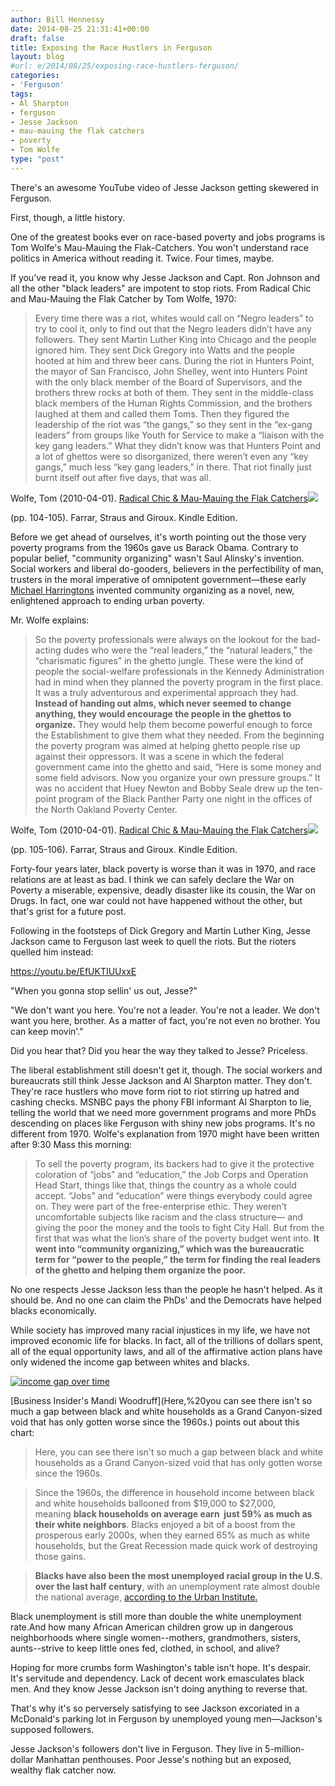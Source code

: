 ```yaml
---
author: Bill Hennessy
date: 2014-08-25 21:31:41+00:00
draft: false
title: Exposing the Race Hustlers in Ferguson
layout: blog
#url: e/2014/08/25/exposing-race-hustlers-ferguson/
categories:
- 'Ferguson'
tags:
- Al Sharpton
- ferguson
- Jesse Jackson
- mau-mauing the flak catchers
- poverty
- Tom Wolfe
type: "post"
---
```


There's an awesome YouTube video of Jesse Jackson getting skewered in Ferguson.

First, though, a little history.

One of the greatest books ever on race-based poverty and jobs programs is Tom Wolfe's Mau-Mauing the Flak-Catchers. You won't understand race politics in America without reading it. Twice. Four times, maybe.

If you've read it, you know why Jesse Jackson and Capt. Ron Johnson and all the other "black leaders" are impotent to stop riots. From Radical Chic and Mau-Mauing the Flak Catcher by Tom Wolfe, 1970:



> Every time there was a riot, whites would call on “Negro leaders” to try to cool it, only to find out that the Negro leaders didn’t have any followers. They sent Martin Luther King into Chicago and the people ignored him. They sent Dick Gregory into Watts and the people hooted at him and threw beer cans. During the riot in Hunters Point, the mayor of San Francisco, John Shelley, went into Hunters Point with the only black member of the Board of Supervisors, and the brothers threw rocks at both of them. They sent in the middle-class black members of the Human Rights Commission, and the brothers laughed at them and called them Toms. Then they figured the leadership of the riot was “the gangs,” so they sent in the “ex-gang leaders” from groups like Youth for Service to make a “liaison with the key gang leaders.” What they didn’t know was that Hunters Point and a lot of ghettos were so disorganized, there weren’t even any “key gangs,” much less “key gang leaders,” in there. That riot finally just burnt itself out after five days, that was all.

Wolfe, Tom (2010-04-01). [Radical Chic & Mau-Mauing the Flak Catchers](https://www.amazon.com/gp/product/B003GFIVHK/ref=as_li_tl?ie=UTF8&camp=1789&creative=390957&creativeASIN=B003GFIVHK&linkCode=as2&tag=hennesssview-20&linkId=OTN2PLMTRHECFJVS)![](https://ir-na.amazon-adsystem.com/e/ir?t=hennesssview-20&l=as2&o=1&a=B003GFIVHK)

(pp. 104-105). Farrar, Straus and Giroux. Kindle Edition.



Before we get ahead of ourselves, it's worth pointing out the those very poverty programs from the 1960s gave us Barack Obama. Contrary to popular belief, "community organizing" wasn't Saul Alinsky's invention. Social workers and liberal do-gooders, believers in the perfectibility of man, trusters in the moral imperative of omnipotent government—these early [Michael Harringtons](https://en.wikipedia.org/wiki/Michael_Harrington) invented community organizing as a novel, new, enlightened approach to ending urban poverty.

Mr. Wolfe explains:



> So the poverty professionals were always on the lookout for the bad-acting dudes who were the “real leaders,” the “natural leaders,” the “charismatic figures” in the ghetto jungle. These were the kind of people the social-welfare professionals in the Kennedy Administration had in mind when they planned the poverty program in the first place. It was a truly adventurous and experimental approach they had. **Instead of handing out alms, which never seemed to change anything, they would encourage the people in the ghettos to organize.** They would help them become powerful enough to force the Establishment to give them what they needed. From the beginning the poverty program was aimed at helping ghetto people rise up against their oppressors. It was a scene in which the federal government came into the ghetto and said, “Here is some money and some field advisors. Now you organize your own pressure groups.” It was no accident that Huey Newton and Bobby Seale drew up the ten-point program of the Black Panther Party one night in the offices of the North Oakland Poverty Center.

Wolfe, Tom (2010-04-01). [Radical Chic & Mau-Mauing the Flak Catchers](https://www.amazon.com/gp/product/B003GFIVHK/ref=as_li_tl?ie=UTF8&camp=1789&creative=390957&creativeASIN=B003GFIVHK&linkCode=as2&tag=hennesssview-20&linkId=OTN2PLMTRHECFJVS)![](https://ir-na.amazon-adsystem.com/e/ir?t=hennesssview-20&l=as2&o=1&a=B003GFIVHK)

(pp. 105-106). Farrar, Straus and Giroux. Kindle Edition.



Forty-four years later, black poverty is worse than it was in 1970, and race relations are at least as bad. I think we can safely declare the War on Poverty a miserable, expensive, deadly disaster like its cousin, the War on Drugs. In fact, one war could not have happened without the other, but that's grist for a future post.

Following in the footsteps of Dick Gregory and Martin Luther King, Jesse Jackson came to Ferguson last week to quell the riots. But the rioters quelled him instead:

https://youtu.be/EfUKTIUUxxE

"When you gonna stop sellin' us out, Jesse?"

"We don't want you here. You're not a leader. You're not a leader. We don't want you here, brother. As a matter of fact, you're not even no brother. You can keep movin'."

Did you hear that? Did you hear the way they talked to Jesse? Priceless.

The liberal establishment still doesn't get it, though. The social workers and bureaucrats still think Jesse Jackson and Al Sharpton matter. They don't. They're race hustlers who move form riot to riot stirring up hatred and cashing checks. MSNBC pays the phony FBI informant Al Sharpton to lie, telling the world that we need more government programs and more PhDs descending on places like Ferguson with shiny new jobs programs. It's no different from 1970. Wolfe's explanation from 1970 might have been written after 9:30 Mass this morning:



> To sell the poverty program, its backers had to give it the protective coloration of “jobs” and “education,” the Job Corps and Operation Head Start, things like that, things the country as a whole could accept. “Jobs” and “education” were things everybody could agree on. They were part of the free-enterprise ethic. They weren’t uncomfortable subjects like racism and the class structure— and giving the poor the money and the tools to fight City Hall. But from the first that was what the lion’s share of the poverty budget went into. **It went into “community organizing,” which was the bureaucratic term for “power to the people,” the term for finding the real leaders of the ghetto and helping them organize the poor.**



No one respects Jesse Jackson less than the people he hasn't helped. As it should be. And no one can claim the PhDs' and the Democrats have helped blacks economically.

While society has improved many racial injustices in my life, we have not improved economic life for blacks. In fact, all of the trillions of dollars spent, all of the equal opportunity laws, and all of the affirmative action plans have only widened the income gap between whites and blacks.

[![income gap over time](https://hennessysview.com/wp-content/uploads/2014/07/income-gap-races-US-1960-to-present.png)
](https://hennessysview.com/?attachment_id=15047#main)

[Business Insider's Mandi Woodruff](Here,%20you can see there isn't so much a gap between black and white households as a Grand Canyon-sized void that has only gotten worse since the 1960s.) points out about this chart:



> Here, you can see there isn't so much a gap between black and white households as a Grand Canyon-sized void that has only gotten worse since the 1960s.

> 
> Since the 1960s, the difference in household income between black and white households ballooned from $19,000 to $27,000, meaning **black households on average earn  just 59% as much as their white neighbors**. Blacks enjoyed a bit of a boost from the prosperous early 2000s, when they earned 65% as much as white households, but the Great Recession made quick work of destroying those gains.
> 
> 

> 
> **Blacks have also been the most unemployed racial group in the U.S. over the last half century**, with an unemployment rate almost double the national average, [according to the Urban Institute.](https://www.urban.org/UploadedPDF/412596-Racial-and-Ethnic-Differences-in-Receipt-of-Unemployment-Insurance-Benefits-During-the-Great-Recession.pdf)
> 
> 




Black unemployment is still more than double the white unemployment rate.And how many African American children grow up in dangerous neighborhoods where single women--mothers, grandmothers, sisters, aunts--strive to keep little ones fed, clothed, in school, and alive?

Hoping for more crumbs form Washington's table isn't hope. It's despair. It's servitude and dependency. Lack of decent work emasculates black men. And they know Jesse Jackson isn't doing anything to reverse that.

That's why it's so perversely satisfying to see Jackson excoriated in a McDonald's parking lot in Ferguson by unemployed young men—Jackson's supposed followers.

Jesse Jackson's followers don't live in Ferguson. They live in 5-million-dollar Manhattan penthouses. Poor Jesse's nothing but an exposed, wealthy flak catcher now.




